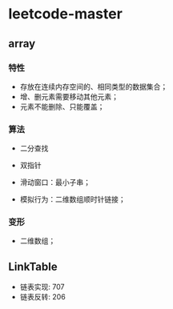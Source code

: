 # leetcode-master

## array



### 特性



* 存放在连续内存空间的、相同类型的数据集合；
* 增、删元素需要移动其他元素；
* 元素不能删除、只能覆盖；



### 算法




* 二分查找

* 双指针

* 滑动窗口：最小子串；
* 模拟行为：二维数组顺时针链接；



### 变形



* 二维数组；

  


## LinkTable
* 链表实现: 707
* 链表反转: 206



